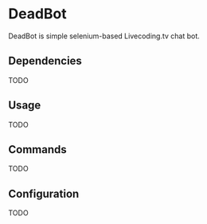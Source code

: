 # DeadBot

DeadBot is simple selenium-based Livecoding.tv chat bot.

## Dependencies

TODO

## Usage

TODO

## Commands

TODO

## Configuration

TODO